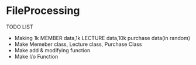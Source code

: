 # FileProcessing

TODO LIST
- Making 1k MEMBER data,1k LECTURE data,10k purchase data(in random)
- Make Memeber class, Lecture class, Purchase Class
- Make add & modifying function
- Make I/o Function
